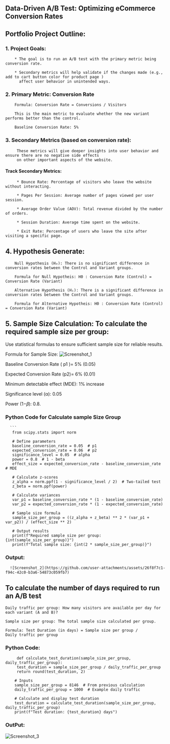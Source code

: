  ## Data-Driven A/B Test: Optimizing eCommerce Conversion Rates

 ## Portfolio Project Outline:

 ### 1. Project Goals:
 
        * The goal is to run an A/B test with the primary metric being conversion rate.
        
        * Secondary metrics will help validate if the changes made (e.g., add to cart button color for product page ) 
          affect user behavior in unintended ways.

 ### 2. Primary Metric: Conversion Rate
 
        Formula: Conversion Rate = Conversions / Visitors
        
        This is the main metric to evaluate whether the new variant performs better than the control.

        Baseline Conversion Rate: 5%

 ### 3. Secondary Metrics (based on conversion rate):
         These metrics will give deeper insights into user behavior and ensure there are no negative side effects 
         on other important aspects of the website.
          
   #### Track  Secondary Metrics:
  
         * Bounce Rate: Percentage of visitors who leave the website without interacting.
         
         * Pages Per Session: Average number of pages viewed per user session.
         
         * Average Order Value (AOV): Total revenue divided by the number of orders.
         
         * Session Duration: Average time spent on the website.
         
         * Exit Rate: Percentage of users who leave the site after visiting a specific page.
         

## 4. Hypothesis Generate:

        Null Hypothesis (H₀): There is no significant difference in conversion rates between the Control and Variant groups.

        Formula for Null Hypotheis: H0 : Conversion Rate (Control) = Conversion Rate (Variant)

        Alternative Hypothesis (H₁): There is a significant difference in conversion rates between the Control and Variant groups.

        Formula for Alternative Hypotheis: H0 : Conversion Rate (Control) = Conversion Rate (Variant)
        
## 5. Sample Size Calculation:  To calculate the required sample size per group:

   Use statistical formulas to ensure sufficient sample size for reliable results.

   Formula for Sample Size:  ![Screenshot_1](https://github.com/user-attachments/assets/2e2e906e-3da8-41f0-960e-4ff00135a2f7)



   Baseline Conversion Rate ( p1 )= 5% (0.05)

   Expected Conversion Rate (p2)= 6% (0.01)

   Minimum detectable effect (MDE): 1% increase 

   Significance level (α): 0.05

   Power (1−𝛽): 0.8.

   ### Python Code for Calculate sample Size Group

      ```
       from scipy.stats import norm
  
       # Define parameters
       baseline_conversion_rate = 0.05  # p1
       expected_conversion_rate = 0.06  # p2
       significance_level = 0.05  # alpha
       power = 0.8  # 1 - beta
       effect_size = expected_conversion_rate - baseline_conversion_rate  # MDE
       
       # Calculate z-scores
       z_alpha = norm.ppf(1 - significance_level / 2)  # Two-tailed test
       z_beta = norm.ppf(power)
       
       # Calculate variances
       var_p1 = baseline_conversion_rate * (1 - baseline_conversion_rate)
       var_p2 = expected_conversion_rate * (1 - expected_conversion_rate)
       
       # Sample size formula
       sample_size_per_group = ((z_alpha + z_beta) ** 2 * (var_p1 + var_p2)) / (effect_size ** 2)
       
       # Output results
       print(f"Required sample size per group: {int(sample_size_per_group)}")
       print(f"Total sample size: {int(2 * sample_size_per_group)}")

   ### Output:
   
      ![Screenshot_2](https://github.com/user-attachments/assets/26f8f7c1-f94c-42c0-b3a6-54873c059fb7)

## To calculate the number of days required to run an A/B test


    Daily traffic per group: How many visitors are available per day for each variant (A and B)?
    
    Sample size per group: The total sample size calculated per group.
    
    Formula: Test Duration (in days) = Sample size per group / Daily traffic per group

   ### Python Code:

         def calculate_test_duration(sample_size_per_group, daily_traffic_per_group):
         test_duration = sample_size_per_group / daily_traffic_per_group
         return round(test_duration, 2)

        # Inputs
        sample_size_per_group = 8146  # From previous calculation
        daily_traffic_per_group = 1000  # Example daily traffic
        
        # Calculate and display test duration
        test_duration = calculate_test_duration(sample_size_per_group, daily_traffic_per_group)
        print(f"Test duration: {test_duration} days")

   ### OutPut:
   
   ![Screenshot_3](https://github.com/user-attachments/assets/1ef935c0-d6f6-4bb6-ad67-d741129e9a8d)



   
